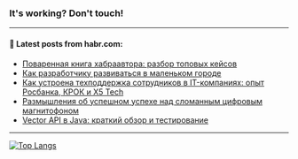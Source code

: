 ### It's working? Don't touch!

---
<!--
#### 🛠️ Technical stack:

![C++](https://img.shields.io/badge/C++-informational?logo=c%2B%2B&style=flat&logoColor=white&color=9C033A)
![Java](https://img.shields.io/badge/Java-informational?logo=java&style=flat&logoColor=white&color=007396)
![Kotlin](https://img.shields.io/badge/Kotlin-informational?logo=Kotlin&style=flat&logoColor=white&color=0095D5)
![JS](https://img.shields.io/badge/JS-informational?logo=javaScript&style=flat&logoColor=black&color=F7Df1E) <br>
![HTML5](https://img.shields.io/badge/HTML5-informational?logo=html5&style=flat&logoColor=white&color=E34F26)
![CSS3](https://img.shields.io/badge/CSS3-informational?logo=css3&style=flat&logoColor=white&color=157286)
![Sass](https://img.shields.io/badge/Saas-informational?logo=sass&style=flat&logoColor=white&color=hotpink)
![PHP](https://img.shields.io/badge/PHP-informational?logo=php&style=flat&logoColor=white&color=777BB4) <br>
![WebPAck](https://img.shields.io/badge/WebPack-informational?logo=webPack&style=flat&logoColor=white&color=FF6F00)
![Bootstrap](https://img.shields.io/badge/Bootstrap-informational?logo=Bootstrap&style=flat&logoColor=white&color=7952B3)
![MySQL](https://img.shields.io/badge/MySQL-informational?logo=MySQL&style=flat&logoColor=white&color=00f) <br>
![NodeJS](https://img.shields.io/badge/NodeJS-informational?logo=node.js&style=flat&logoColor=white&color=43853D)
![Spring](https://img.shields.io/badge/Spring-informational?logo=Spring&style=flat&logoColor=white&color=0A9EDC)
![Angular](https://img.shields.io/badge/Vue-informational?logo=vue.js&style=flat&logoColor=white&color=red)
![Git](https://img.shields.io/badge/Git-informational?logo=git&style=flat&logoColor=white&color=darkorange)

___
-->

#### 💬 Latest posts from habr.com:

<!-- BLOG-POST-LIST:START -->
- [Поваренная книга хабраавтора: разбор топовых кейсов](https://habr.com/ru/post/672356/?utm_source=habrahabr&utm_medium=rss&utm_campaign=672356)
- [Как разработчику развиваться в маленьком городе](https://habr.com/ru/post/679286/?utm_source=habrahabr&utm_medium=rss&utm_campaign=679286)
- [Как устроена техподдержка сотрудников в IT-компаниях: опыт Росбанка, КРОК и X5 Tech](https://habr.com/ru/post/679520/?utm_source=habrahabr&utm_medium=rss&utm_campaign=679520)
- [Размышления об успешном успехе над сломанным цифровым магнитофоном](https://habr.com/ru/post/679412/?utm_source=habrahabr&utm_medium=rss&utm_campaign=679412)
- [Vector API в Java: краткий обзор и тестирование](https://habr.com/ru/post/679492/?utm_source=habrahabr&utm_medium=rss&utm_campaign=679492)
<!-- BLOG-POST-LIST:END -->

---

[![Top Langs](https://github-readme-stats.vercel.app/api/top-langs/?username=zloylis&layout=compact&hide_border=true&theme=dracula)](https://github.com/zloylis)
